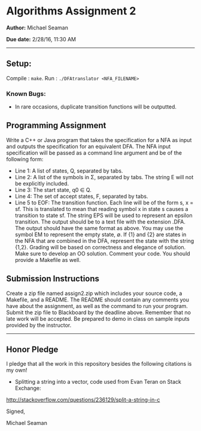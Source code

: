 # Algorithms Assignment 2

**Author:** Michael Seaman

**Due date:** 2/28/16, 11:30 AM

---

## Setup:

Compile : `make`.
Run : `./DFAtranslator <NFA_FILENAME>`

### Known Bugs:

* In rare occasions, duplicate transition functions will be outputted.

## Programming Assignment

Write a C++ or Java program that takes the specification for a
NFA as input and outputs the specification for an equivalent DFA. The
NFA input specification will be passed as a command line argument
and be of the following form:
* Line 1: A list of states, Q, separated by tabs.
* Line 2: A list of the symbols in Σ, separated by tabs. The string E will not be explicitly included.
* Line 3: The start state, q0 ∈ Q.
* Line 4: The set of accept states, F, separated by tabs.
* Line 5 to EOF: The transition function.
Each line will be of the form s, x = sf. This is translated to mean
that reading symbol x in state s causes a transition to state sf.
The string EPS will be used to represent an epsilon transition.
The output should be to a text file with the extension .DFA. The
output should have the same format as above. You may use the symbol
EM to represent the empty state, ∅. If {1} and {2} are states in the
NFA that are combined in the DFA, represent the state with the string
{1,2}.
Grading will be based on correctness and elegance of solution. Make
sure to develop an OO solution. Comment your code. You should
provide a Makefile as well.

## Submission Instructions

Create a zip file named <yourname>assign2.zip which includes your
source code, a Makefile, and a README. The README should contain
any comments you have about the assignment, as well as the command
to run your program. Submit the zip file to Blackboard by the
deadline above. Remember that no late work will be accepted. Be
prepared to demo in class on sample inputs provided by the instructor.

---
## Honor Pledge

I pledge that all the work in this repository besides the following citations is my own!

- Splitting a string into a vector, code used from Evan Teran on Stack Exchange:

http://stackoverflow.com/questions/236129/split-a-string-in-c

Signed,

Michael Seaman
